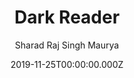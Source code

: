 ---
title: Dark Reader
github: https://github.com/sharadcodes/jekyll-theme-dark-reader
demo: https://sharadcodes.github.io/jekyll-theme-dark-reader/
author: Sharad Raj Singh Maurya
ssg:
  - Jekyll
cms:
  - Markdown
category:
  - Blog
date: 2019-11-25T00:00:00.000Z
description: A Minimal Dark theme for jekyll with minimal CSS by Sharad Raj Singh Maurya
draft: true
publish_date: '2019-11-25T10:59:04Z'
update_date: '2022-07-22T04:03:31Z'
github_star: 46
github_fork: 25
---